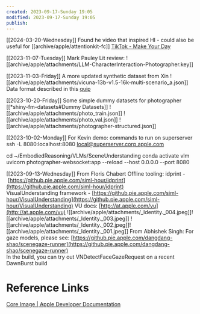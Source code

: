 ```yaml
---
created: 2023-09-17-Sunday 19:05
modified: 2023-09-17-Sunday 19:05
publish: 
---
```

[[2024-03-20-Wednesday]]
Found he video that inspired HI - could also be useful for [[archive/apple/attentionkit-fc]]
[TikTok - Make Your Day](https://www.tiktok.com/@la_rushka/video/7049770979953839361)

[[2023-11-07-Tuesday]]
Mark Pauley Lit review: ![[archive/apple/attachments/LLM-CharacterInteraction-Photographer.key]]

[[2023-11-03-Friday]]
A more updated synthetic dataset from Xin
![[archive/apple/attachments/vicuna-13b-v1.5-16k-multi-scenario_a.json]]
Data format described in this [quip](https://quip-apple.com/kaObAaCFJIDi)

[[2023-10-20-Friday]]
Some simple dummy datasets for photographer [[*shiny-fm-datasets#Dummy Datasets]]
![[archive/apple/attachments/photo_train.json]]
![[archive/apple/attachments/photo_val.json]]
![[archive/apple/attachments/photographer-structured.json]]

[[2023-10-02-Monday]]
For Kevin demo: commands to run on superserver
ssh -L 8080:localhost:8080 local@superserver.corp.apple.com

cd ~/EmbodiedReasoning/VLMs/SceneUnderstanding
conda activate vlm
uvicorn photographer-websocket:app --reload --host 0.0.0.0 --port 8080

[[2023-09-13-Wednesday]]
From Floris Chabert
Offline tooling: idprint - [https://github.pie.apple.com/siml-hour/idprint](https://github.pie.apple.com/siml-hour/idprint)  
VisualUnderstanding framework - [https://github.pie.apple.com/siml-hour/VisualUnderstanding](https://github.pie.apple.com/siml-hour/VisualUnderstanding)
VU docs: [http://at.apple.com/vu](http://at.apple.com/vu)
![[archive/apple/attachments/_Identity._004.jpeg]]![[archive/apple/attachments/_Identity._003.jpeg]]
![[archive/apple/attachments/_Identity._002.jpeg]]![[archive/apple/attachments/_Identity._001.jpeg]]
From Abhishek Singh:
For gaze models, please see: [https://github.pie.apple.com/dangdang-shao/scenegaze-runner](https://github.pie.apple.com/dangdang-shao/scenegaze-runner)  
In the build, you can try out VNDetectFaceGazeRequest on a recent DawnBurst build
# Reference Links
[Core Image | Apple Developer Documentation](https://developer.apple.com/documentation/coreimage)
